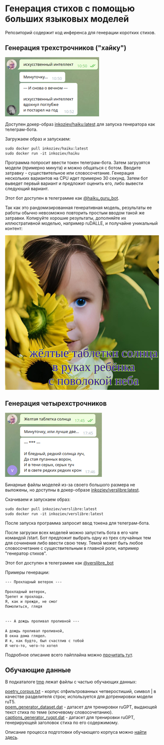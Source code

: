 # Генерация стихов с помощью больших языковых моделей


Репозиторий содержит код инференса для генерации коротких стихов.


## Генерация трехстрочников ("хайку")

![телеграм бот для генерации хайку](haiku_telegram.png)

Доступен докер-образ [inkoziev/haiku:latest](https://hub.docker.com/repository/docker/inkoziev/haiku) для запуска генератора как телеграм-бота.

Загружаем образ и запускаем:

```
sudo docker pull inkoziev/haiku:latest
sudo docker run -it inkoziev/haiku
```

Программа попросит ввести токен телеграм-бота. Затем загрузятся модели (примерно минута) и можно 
общаться с ботом. Вводите затравку - существительное или словосочетание. Генерация нескольких вариантов
на CPU идет примерно 30 секунд. Затем бот выведет первый вариант и предложит оценить его,
либо вывести следующий вариант.

Этот бот доступен в телеграмме как [@haiku_guru_bot](http://t.me/haiku_guru_bot).

Так как это рандомизированная генеративная модель, результаты ее работы обычно невозможно повторить простым вводом
такой же затравки. Копируйте хорошие результаты, дополняйте их иллюстративной моделью, например ruDALLE, и получайне уникальный
контент:

![жёлтые таблетки солнца /// в руках ребёнка /// с поволокой неба](haiku_sunflower.jpg)


## Генерация четырехстрочников


![телеграм бот для генерации четырехстрочников](verslibre_telegram.png)

Бинарные файлы моделей из-за своего большого размера не выложены, но доступны
в докер-образе [inkoziev/verslibre:latest](https://hub.docker.com/repository/docker/inkoziev/verslibre).

Скачиваем и запускаем образ:

```
sudo docker pull inkoziev/verslibre:latest
sudo docker run -it inkoziev/verslibre:latest
```

После запуска программа запросит ввод токена для телеграм-бота.

После загрузки всех моделей можно запустить бота в его чате командой /start. Бот предложит выбрать одну из трех
случайных тем для сочинения либо ввести свою тему. Темой может быть любое
словосочетание с существительным в главной роли, например "генератор стихов".

Этот бот доступен в телеграмме как [@verslibre_bot](http://t.me/verslibre_bot)

Примеры генерации:

```
--- Прохладный ветерок ---

Прохладный ветерок,
Трепет и прохлада.
Я, как и прежде, не смог
Помолиться, глядя


--- А дождь проливал проливной ---

А дождь проливал проливной,
В окна дома глядел.
И я, как будто, был счастлив с тобой
И чего-то, чего-то хотел
```

Подробное описание всего пайплайна можно [прочитать тут](https://kelijah.livejournal.com/288594.html).


## Обучающие данные

В подкаталоге [tmp](https://github.com/Koziev/verslibre/tmp) лежат файлы с частью обучающих данных:

[poetry_corpus.txt](https://github.com/Koziev/verslibre/tmp/poetry_corpus.txt) - корпус отфильтрованных четверостиший, символ | в качестве разделителя строк; используется для дотренировки модели ruT5.  
[poem_generator_dataset.dat](https://github.com/Koziev/verslibre/tmp/poem_generator_dataset.dat) - датасет для тренировки ruGPT, выдающей текст стиха по теме (ключевому словосочетанию).  
[captions_generator_rugpt.dat](https://github.com/Koziev/verslibre/tmp/captions_generator_rugpt.dat) - датасет для тренировки ruGPT, генерирующей заголовок стиха по его содержимому.  

Описание процесса подготовки обучающего корпуса можно [найти здесь](https://kelijah.livejournal.com/288594.html).





